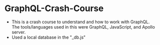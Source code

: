 # GraphQL-Crash-Course
- This is a crash course to understand and how to work with GraphQL. The tools/languages used in this were GraphQL, JavaScript, and Apollo server.
- Used a local database in the "_db.js"
